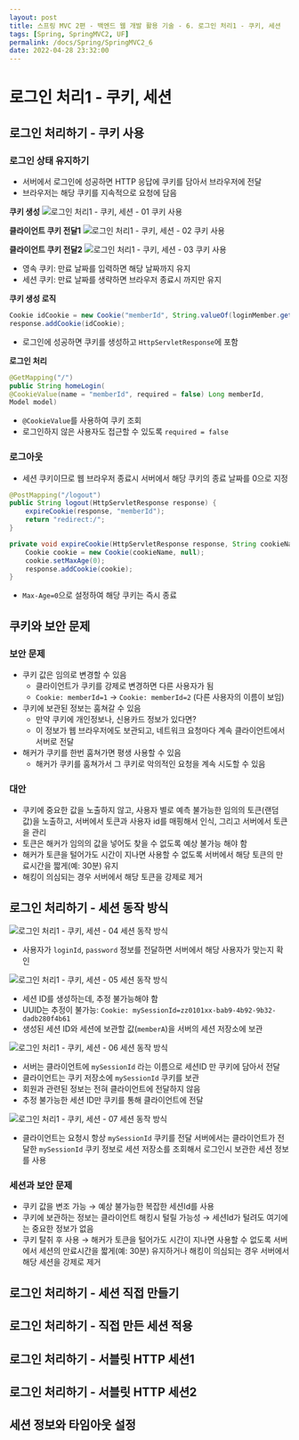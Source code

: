 ```yaml
---
layout: post
title: 스프링 MVC 2편 - 백엔드 웹 개발 활용 기술 - 6. 로그인 처리1 - 쿠키, 세션
tags: [Spring, SpringMVC2, UF]
permalink: /docs/Spring/SpringMVC2_6
date: 2022-04-28 23:32:00
---
```

# 로그인 처리1 - 쿠키, 세션

## 로그인 처리하기 - 쿠키 사용

### 로그인 상태 유지하기

- 서버에서 로그인에 성공하면 HTTP 응답에 쿠키를 담아서 브라우저에 전달
- 브라우저는 해당 쿠키를 지속적으로 요청에 담음

**쿠키 생성**
![로그인 처리1 - 쿠키, 세션 - 01  쿠키 사용](https://user-images.githubusercontent.com/52024566/165963257-e10e5cf3-7304-4ee5-a2ce-db1bbd864c6d.png)

**클라이언트 쿠키 전달1**
![로그인 처리1 - 쿠키, 세션 - 02  쿠키 사용](https://user-images.githubusercontent.com/52024566/165963261-a0389264-99e7-4d00-b45c-e732b8bad614.png)

**클라이언트 쿠키 전달2**
![로그인 처리1 - 쿠키, 세션 - 03  쿠키 사용](https://user-images.githubusercontent.com/52024566/165963263-c75b863a-31db-4044-a143-0482dd397105.png)

- 영속 쿠키: 만료 날짜를 입력하면 해당 날짜까지 유지
- 세션 쿠키: 만료 날짜를 생략하면 브라우저 종료시 까지만 유지

**쿠키 생성 로직**
```java
Cookie idCookie = new Cookie("memberId", String.valueOf(loginMember.getId()));
response.addCookie(idCookie);
```
- 로그인에 성공하면 쿠키를 생성하고 `HttpServletResponse`에 포함

**로그인 처리**
```java
@GetMapping("/")
public String homeLogin(
@CookieValue(name = "memberId", required = false) Long memberId,
Model model)
```
- `@CookieValue`를 사용하여 쿠키 조회
- 로그인하지 않은 사용자도 접근할 수 있도록 `required = false`

### 로그아웃
- 세션 쿠키이므로 웹 브라우저 종료시 서버에서 해당 쿠키의 종료 날짜를 0으로 지정

```java
@PostMapping("/logout")
public String logout(HttpServletResponse response) {
    expireCookie(response, "memberId");
    return "redirect:/";
}

private void expireCookie(HttpServletResponse response, String cookieName) {
    Cookie cookie = new Cookie(cookieName, null);
    cookie.setMaxAge(0);
    response.addCookie(cookie);
}
```
- `Max-Age=0`으로 설정하여 해당 쿠키는 즉시 종료

## 쿠키와 보안 문제

### 보안 문제
- 쿠키 값은 임의로 변경할 수 있음
  - 클라이언트가 쿠키를 강제로 변경하면 다른 사용자가 됨
  - `Cookie: memberId=1` → `Cookie: memberId=2` (다른 사용자의 이름이 보임)
- 쿠키에 보관된 정보는 훔쳐갈 수 있음
  - 만약 쿠키에 개인정보나, 신용카드 정보가 있다면?
  - 이 정보가 웹 브라우저에도 보관되고, 네트워크 요청마다 계속 클라이언트에서 서버로 전달
- 해커가 쿠키를 한번 훔쳐가면 평생 사용할 수 있음
  - 해커가 쿠키를 훔쳐가서 그 쿠키로 악의적인 요청을 계속 시도할 수 있음

### 대안
- 쿠키에 중요한 값을 노출하지 않고, 사용자 별로 예측 불가능한 임의의 토큰(랜덤 값)을 노출하고, 서버에서 토큰과 사용자 id를 매핑해서 인식, 그리고 서버에서 토큰을 관리
- 토큰은 해커가 임의의 값을 넣어도 찾을 수 없도록 예상 불가능 해야 함
- 해커가 토큰을 털어가도 시간이 지나면 사용할 수 없도록 서버에서 해당 토큰의 만료시간을 짧게(예: 30분) 유지
- 해킹이 의심되는 경우 서버에서 해당 토큰을 강제로 제거

## 로그인 처리하기 - 세션 동작 방식

![로그인 처리1 - 쿠키, 세션 - 04  세션 동작 방식](https://user-images.githubusercontent.com/52024566/166251066-7e3b6e2a-0edc-4220-8cd7-4f6182b6e2f5.png)

- 사용자가 `loginId`, `password` 정보를 전달하면 서버에서 해당 사용자가 맞는지 확인

![로그인 처리1 - 쿠키, 세션 - 05  세션 동작 방식](https://user-images.githubusercontent.com/52024566/166251076-bb7ab006-0c11-4cd9-8f33-b1bcfd268184.png "로그인 처리1 - 쿠키, 세션 - 05  세션 동작 방식")

- 세션 ID를 생성하는데, 추정 불가능해야 함
- UUID는 추정이 불가능: `Cookie: mySessionId=zz0101xx-bab9-4b92-9b32-dadb280f4b61`
- 생성된 세션 ID와 세션에 보관할 값(`memberA`)을 서버의 세션 저장소에 보관

![로그인 처리1 - 쿠키, 세션 - 06  세션 동작 방식](https://user-images.githubusercontent.com/52024566/166251078-e2323c45-8e56-4c7e-891e-b16b784b90d6.png)

- 서버는 클라이언트에 `mySessionId` 라는 이름으로 세션ID 만 쿠키에 담아서 전달
- 클라이언트는 쿠키 저장소에 `mySessionId` 쿠키를 보관
- 회원과 관련된 정보는 전혀 클라이언트에 전달하지 않음
- 추정 불가능한 세션 ID만 쿠키를 통해 클라이언트에 전달

![로그인 처리1 - 쿠키, 세션 - 07  세션 동작 방식](https://user-images.githubusercontent.com/52024566/166251080-85fe80ef-dca1-4a83-850f-22e370854c7e.png)

- 클라이언트는 요청시 항상 `mySessionId` 쿠키를 전달
서버에서는 클라이언트가 전달한 `mySessionId` 쿠키 정보로 세션 저장소를 조회해서 로그인시 보관한 세션 정보를 사용

### 세션과 보안 문제
- 쿠키 값을 변조 가능 → 예상 불가능한 복잡한 세션Id를 사용
- 쿠키에 보관하는 정보는 클라이언트 해킹시 털릴 가능성 → 세션Id가 털려도 여기에는 중요한 정보가 없음
- 쿠키 탈취 후 사용 → 해커가 토큰을 털어가도 시간이 지나면 사용할 수 없도록 서버에서 세션의 만료시간을 짧게(예: 30분) 유지하거나 해킹이 의심되는 경우 서버에서 해당 세션을 강제로 제거

## 로그인 처리하기 - 세션 직접 만들기

## 로그인 처리하기 - 직접 만든 세션 적용

## 로그인 처리하기 - 서블릿 HTTP 세션1

## 로그인 처리하기 - 서블릿 HTTP 세션2

## 세션 정보와 타임아웃 설정